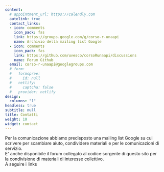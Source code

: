 ```yaml
---
content:
  # appointment_url: https://calendly.com
  autolink: true
  contact_links:
  - icon: comments
    icon_pack: fas
    link: https://groups.google.com/g/corso-r-unaapi
    name: Archivio della mailing list Google
  - icon: comments
    icon_pack: fas
    link: https://github.com/uvesco/corsoRunaapi/discussions
    name: Forum Github
  email: corso-r-unaapi@googlegroups.com
  # form:
  #   formspree:
  #     id: null
  #   netlify:
  #     captcha: false
  #   provider: netlify
design:
  columns: "1"
headless: true
subtitle: null
title: Contatti
weight: 10
widget: contact
---
```


Per la comunicazione abbiamo predisposto una mailing list Google su cui scrivere per scambiare aiuto, condividere materiali e per le comunicazioni di servizio.<br>
E' anche disponibile il forum collegato al codice sorgente di questo sito per la condivisione di materiali di interesse collettivo.<br>
A seguire i links